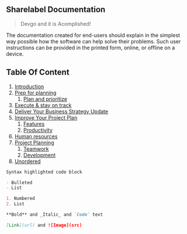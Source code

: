 ## Sharelabel Documentation

> Devgo and it is Acomplished!

The documentation created for end-users should explain in the simplest way possible how the software can help solve their problems. 
Such user instructions can be provided in the printed form, online, or offline on a device.


## Table Of Content

1. [Introduction](./features/Introduction.md)
2. [Prep for planning](./features/FAQs.md)
    1. [Plan and prioritize](./features/introduction.md)
3. [Execute & stay on track](./features/introduction.md)
4. [Deliver Your Business Strategy Update](./features/introduction.md)
5. [Improve Your Project Plan](./features/introduction.md)
    1. [Features](./features/introduction.md)
    2. [Productivity](./features/introduction.md)
6. [Human resources](./features/introduction.md)
7. [Project Planning](./features/introduction.md)
    1. [Teamwork](./features/introduction.md)
      1. [Development](./features/introduction.md)
8. [Unordered](./features/introduction.md)



```markdown
Syntax highlighted code block

- Bulleted
- List

1. Numbered
2. List

**Bold** and _Italic_ and `Code` text

[Link](url) and ![Image](src)
```
